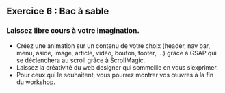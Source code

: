## Exercice 6 : Bac à sable

### Laissez libre cours à votre imagination. 

* Créez une animation sur un contenu de votre choix (header, nav bar, menu, aside, image, article, vidéo, bouton, footer, …) grâce à GSAP qui se déclenchera au scroll grâce à ScrollMagic.
* Laissez la créativité du web designer qui sommeille en vous s’exprimer.
* Pour ceux qui le souhaitent, vous pourrez montrer vos œuvres à la fin du workshop.
